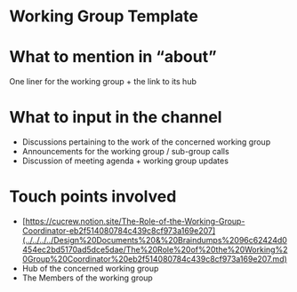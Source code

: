 # Working Group Template

# What to mention in “about”

One liner for the working group + the link to its hub

# What to input in the channel

- Discussions pertaining to the work of the concerned working group
- Announcements for the working group / sub-group calls
- Discussion of meeting agenda + working group updates

# Touch points involved

- [https://cucrew.notion.site/The-Role-of-the-Working-Group-Coordinator-eb2f514080784c439c8cf973a169e207](../../../../Design%20Documents%20&%20Braindumps%2096c62424d0454ec2bd5170ad5dce5dae/The%20Role%20of%20the%20Working%20Group%20Coordinator%20eb2f514080784c439c8cf973a169e207.md)
- Hub of the concerned working group
- The Members of the working group